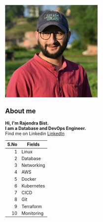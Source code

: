 
<picture>
 <source media="(prefers-color-scheme: dark)" srcset="https://github.com/sirfrajendra/sirfrajendra/blob/main/rajendra-photo.jpg" width="300" height="300">
 <source media="(prefers-color-scheme: light)" srcset="https://github.com/sirfrajendra/sirfrajendra/blob/main/rajendra-photo.jpg" width="300" height="300">
 <img alt="I am a DevOps and Database Engineer" src="https://github.com/sirfrajendra/sirfrajendra/blob/main/rajendra-photo.jpg" width="300" height="300">
</picture>

## About me

**Hi, I'm Rajendra Bist. <br>
I am a Database and DevOps Engineer.** <br>
Find me on Linkedin
[LinkedIn](https://www.linkedin.com/in/rajendra-bist-4020a964/)


| S.No | Fields        |
|-----:|---------------|
|     1| Linux         |
|     2| Database      |
|     3| Networking    |
|     4| AWS           |
|     5| Docker        |
|     6| Kubernetes    |
|     7| CICD          |
|     8| Git           |
|     9| Terraform     |
|    10| Monitoring    |



